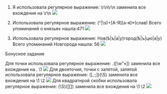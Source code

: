 1. Я использовала регулярное выражение: \r\n\r\n заменила все вхождения на \r\n
![](https://pp.userapi.com/c844417/v844417965/6b2cc/bPreL9j9qAw.jpg)

2. Использовала регулярное выражение: (^|\s)+[А-Я][а-я]*(слав) Всего упоминаний о князьях нашла:471
![](https://pp.userapi.com/c844417/v844417965/6b2da/S5Z-YwplYQE.jpg)

3. Использовала регулярное выражение: Нов(ѣ|ъ|а|у)город(ѣ|ъ|цю|а|у) Всего упоминаний Новгорода нашла: 56
![](https://pp.userapi.com/c844417/v844417965/6b361/IGCMU_7vbPI.jpg)

Бонусное задание

Для точки использовала регулярное выражение: \.([\w"«]) заменила все вхождения на . \1
![](https://pp.userapi.com/c844417/v844417965/6b389/W4Ububsw51A.jpg)
Для двоеточия, точки с запятой, запятой использовала регулярное выражение: ([\,\:\;])(\S)  заменила все вхождения на  \1 \2
![](https://pp.userapi.com/c844417/v844417965/6b3a3/W8DNDTJe4yI.jpg)
Для квадратнрой скобки использовала регулярное выражение:  (\S)([\[]) заменила все вхождения на \1 \2
![](https://pp.userapi.com/c844417/v844417965/6b3aa/0SWQuk65APA.jpg)
